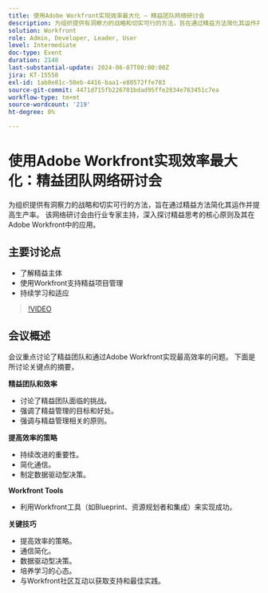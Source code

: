 ```yaml
---
title: 使用Adobe Workfront实现效率最大化 — 精益团队网络研讨会
description: 为组织提供有洞察力的战略和切实可行的方法，旨在通过精益方法简化其运作并提高生产率。 由行业专家主办的网络研讨会深入探讨了精益思维的核心原则及其在Adobe Workfront中的应用。关键讨论点 — 了解精益主体​使用Workfront支持精益项目管理持续学习和适应
solution: Workfront
role: Admin, Developer, Leader, User
level: Intermediate
doc-type: Event
duration: 2148
last-substantial-update: 2024-06-07T00:00:00Z
jira: KT-15558
exl-id: 1ab0e81c-50eb-4416-baa1-e80572ffe783
source-git-commit: 4471d715fb226701bdad95ffe2834e763451c7ea
workflow-type: tm+mt
source-wordcount: '219'
ht-degree: 0%

---
```


# 使用Adobe Workfront实现效率最大化：精益团队网络研讨会

为组织提供有洞察力的战略和切实可行的方法，旨在通过精益方法简化其运作并提高生产率。 该网络研讨会由行业专家主持，深入探讨精益思考的核心原则及其在Adobe Workfront中的应用。

## 主要讨论点

* 了解精益主体
* 使用Workfront支持精益项目管理
* 持续学习和适应

>[!VIDEO](https://video.tv.adobe.com/v/3429287/?learn=on)

## 会议概述

会议重点讨论了精益团队和通过Adobe Workfront实现最高效率的问题。 下面是所讨论关键点的摘要，

**精益团队和效率**

* 讨论了精益团队面临的挑战。
* 强调了精益管理的目标和好处。
* 强调与精益管理相关的原则。

**提高效率的策略**

* 持续改进的重要性。
* 简化通信。
* 制定数据驱动型决策。

**Workfront Tools**

* 利用Workfront工具（如Blueprint、资源规划者和集成）来实现成功。

**关键技巧**

* 提高效率的策略。
* 通信简化。
* 数据驱动型决策。
* 培养学习的心态。
* 与Workfront社区互动以获取支持和最佳实践。